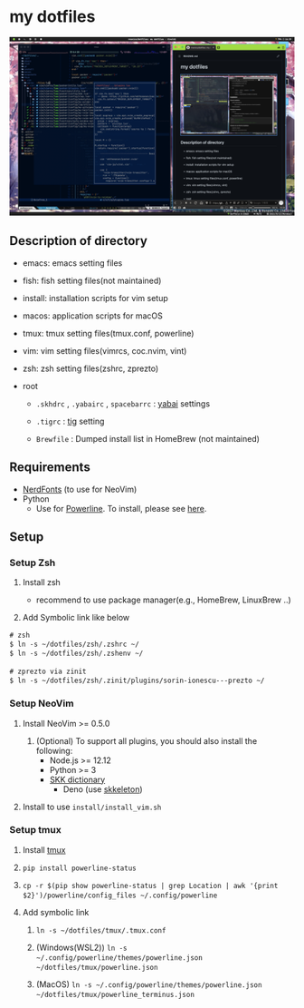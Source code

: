 # my dotfiles

![screenshot](snapshots/screenshot.png)

## Description of directory

- emacs: emacs setting files

- fish: fish setting files(not maintained)

- install: installation scripts for vim setup

- macos: application scripts for macOS

- tmux: tmux setting files(tmux.conf, powerline)

- vim: vim setting files(vimrcs, coc.nvim, vint)

- zsh: zsh setting files(zshrc, zprezto)

- root

  - `.skhdrc` , `.yabairc` , `spacebarrc` : [yabai](https://github.com/koekeishiya/yabai) settings

  - `.tigrc` : [tig](https://github.com/jonas/tig) setting

  - `Brewfile` : Dumped install list in HomeBrew (not maintained)

## Requirements

- [NerdFonts](https://github.com/ryanoasis/nerd-fonts) (to use for NeoVim)
- Python
  - Use for [Powerline](https://github.com/powerline/powerline). To install, please see [here](https://powerline.readthedocs.io/en/latest/installation.html#generic-requirements).

## Setup

### Setup Zsh

1. Install zsh
    - recommend to use package manager(e.g., HomeBrew, LinuxBrew ..)

1. Add Symbolic link like below

```
# zsh
$ ln -s ~/dotfiles/zsh/.zshrc ~/
$ ln -s ~/dotfiles/zsh/.zshenv ~/

# zprezto via zinit
$ ln -s ~/dotfiles/zsh/.zinit/plugins/sorin-ionescu---prezto ~/
```

### Setup NeoVim

1. Install NeoVim >= 0.5.0
    1. (Optional) To support all plugins, you should also install the following:
        - Node.js >= 12.12
        - Python >= 3
        - [SKK dictionary](https://skk-dev.github.io/dict/)
            - Deno (use [skkeleton](https://github.com/vim-skk/skkeleton))

1. Install to use `install/install_vim.sh`

### Setup tmux

1. Install [tmux](https://github.com/tmux/tmux)

1. `pip install powerline-status`

1. `cp -r $(pip show powerline-status | grep Location | awk '{print $2}')/powerline/config_files ~/.config/powerline`

1. Add symbolic link

    1. `ln -s ~/dotfiles/tmux/.tmux.conf`

    1. (Windows(WSL2)) `ln -s ~/.config/powerline/themes/powerline.json ~/dotfiles/tmux/powerline.json`

    1. (MacOS) `ln -s ~/.config/powerline/themes/powerline.json ~/dotfiles/tmux/powerline_terminus.json`

<!--
vim: ts=4 sts=4 sw=4 et :
-->
